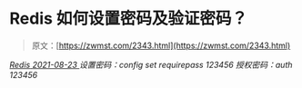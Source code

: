 <!--yml
category: 未分类
date: 0001-01-01 00:00:00
--->

# Redis 如何设置密码及验证密码？

> 原文：[https://zwmst.com/2343.html](https://zwmst.com/2343.html)

   [ *Redis* ](https://zwmst.com/redis)*[ <time datetime="2021-08-23T09:50:11+08:00"> 2021-08-23 </time> ](https://zwmst.com/2343.html)  设置密码：config set requirepass 123456 授权密码：auth 123456*